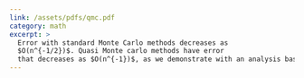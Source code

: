 ```yaml
---
link: /assets/pdfs/qmc.pdf
category: math
excerpt: >
  Error with standard Monte Carlo methods decreases as
  $O(n^{-1/2})$. Quasi Monte carlo methods have error
  that decreases as $O(n^{-1})$, as we demonstrate with an analysis based on integral probability metrics,
---
```

